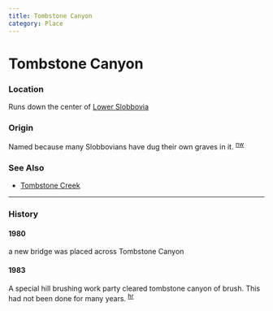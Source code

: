 ```yaml
---
title: Tombstone Canyon
category: Place
---
```

# Tombstone Canyon
### Location

Runs down the center of [Lower Slobbovia](/Run/Lower-Slobbovia)

### Origin

Named because many Slobbovians have dug their own graves in it. <sup>[nw][]</sup>

### See Also
- [Tombstone Creek](/Tombstone-Creek)

---
### History

#### 1980

a new bridge was placed across Tombstone Canyon

#### 1983

A special hill brushing work party cleared tombstone canyon of brush. This had not been done for many years. <sup>[hr][]</sup>


[hr]: /History/Reports "Meany History Reports, by Idona Kellogg"
[nw]: /Names-Walt "Meany Names by Walter Little, 1984"
